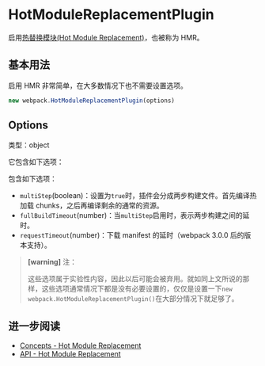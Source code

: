 # HotModuleReplacementPlugin

启用[热替换模块\(Hot Module Replacement\)](https://doc.webpack-china.org/concepts/hot-module-replacement)，也被称为 HMR。

## 基本用法

启用 HMR 非常简单，在大多数情况下也不需要设置选项。

```js
new webpack.HotModuleReplacementPlugin(options)
```

## Options

类型：object

它包含如下选项：

包含如下选项：

* `multiStep`\(boolean\)：设置为`true`时，插件会分成两步构建文件。首先编译热加载 chunks，之后再编译剩余的通常的资源。
* `fullBuildTimeout`\(number\)：当`multiStep`启用时，表示两步构建之间的延时。
* `requestTimeout`\(number\)：下载 manifest 的延时（webpack 3.0.0 后的版本支持）。

> **\[warning\]** 注：
>
> 这些选项属于实验性内容，因此以后可能会被弃用。就如同上文所说的那样，这些选项通常情况下都是没有必要设置的，仅仅是设置一下`new webpack.HotModuleReplacementPlugin()`在大部分情况下就足够了。

## 进一步阅读

* [Concepts - Hot Module Replacement](https://doc.webpack-china.org/concepts/hot-module-replacement)
* [API - Hot Module Replacement](//API/HMR.md)



